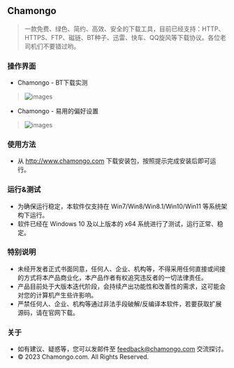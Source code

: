#

## Chamongo
 > 一款免费、绿色、简约、高效、安全的下载工具，目前已经支持：HTTP、HTTPS、FTP、磁链、BT种子、迅雷、快车、QQ旋风等下载协议。各位老司机们不要错过哟。

### 操作界面
- Chamongo - BT下载实测
> ![images](https://gitee.com/OdysseusYuan/Chamongo/raw/master/preview/chamongo_downloading.png)
- Chamongo - 易用的偏好设置
> ![images](https://gitee.com/OdysseusYuan/Chamongo/raw/master/preview/chamongo_preference.png)

### 使用方法
- 从 http://www.chamongo.com 下载安装包，按照提示完成安装后即可运行。

### 运行&测试
- 为确保运行稳定，本软件仅支持在 Win7/Win8/Win8.1/Win10/Win11 等系统架构下运行。
- 软件已经在 Windows 10 及以上版本的 x64 系统进行了测试，运行正常、稳定。

### 特别说明
- 未经开发者正式书面同意，任何人、企业、机构等，不得采用任何直接或间接的方式将本产品商业化，本产品作者有权追究违反者的一切法律责任。
- 产品目前处于大版本迭代阶段，会持续产出功能性和改善性的需求，这可能会对您的计算机产生些许影响。
- 严禁任何人、企业、机构等通过非法手段破解/反编译本软件，若要获取扩展源码，请在官网下载。

### 关于
- 如有建议、疑惑等，您可以发邮件至 [feedback@chamongo.com](mailto:feedback@chamongo.com) 交流探讨。
- © 2023 Chamongo.com. All Rights Reserved.
